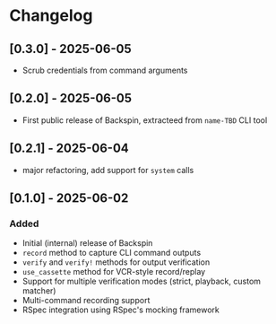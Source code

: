 # Changelog

## [0.3.0] - 2025-06-05
- Scrub credentials from command arguments

## [0.2.0] - 2025-06-05
- First public release of Backspin, extracteed from `name-TBD` CLI tool

## [0.2.1] - 2025-06-04
- major refactoring, add support for `system` calls

## [0.1.0] - 2025-06-02

### Added
- Initial (internal) release of Backspin
- `record` method to capture CLI command outputs
- `verify` and `verify!` methods for output verification
- `use_cassette` method for VCR-style record/replay
- Support for multiple verification modes (strict, playback, custom matcher)
- Multi-command recording support
- RSpec integration using RSpec's mocking framework